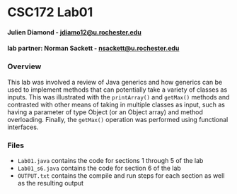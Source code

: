# CSC172 Lab01

#### Julien Diamond - jdiamo12@u.rochester.edu

#### lab partner: Norman Sackett - nsackett@u.rochester.edu

### Overview

This lab was involved a review of Java generics and how generics can be used to implement methods that can potentially take a variety of classes as inputs. This was illustrated with the `printArray()` and `getMax()` methods and contrasted with other means of taking in multiple classes as input, such as having a parameter of type Object (or an Object array) and method overloading. Finally, the `getMax()` operation was performed using functional interfaces.

### Files

- `Lab01.java` contains the code for sections 1 through 5 of the lab
- `Lab01_s6.java` contains the code for section 6 of the lab
- `OUTPUT.txt` contains the compile and run steps for each section as well as the resulting output
